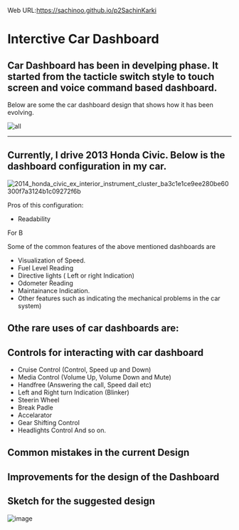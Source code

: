 Web URL:https://sachinoo.github.io/p2SachinKarki

# Interctive Car Dashboard 
 Car Dashboard has been in develping phase. It started from the tacticle switch style to touch screen and voice command based dashboard.
-------------------------------------------------------------------------------------------------------------------------
Below are some the car dashboard design that shows how it has been evolving.

![all ](https://user-images.githubusercontent.com/24665608/112539838-79472200-8d7f-11eb-872d-dcfbb668d953.png)

--------------------------------------------------------------------------------------------------------------------------------

## Currently, I drive 2013 Honda Civic. Below is the dashboard configuration in my car. 

![2014_honda_civic_ex_interior_instrument_cluster_ba3c1e1ce9ee280be60300f7a3124b1c09272f6b](https://user-images.githubusercontent.com/24665608/112540786-98927f00-8d80-11eb-8e77-c6c061ef8505.jpg)

Pros of this configuration:
 - Readability



For B

Some of the common features of the above mentioned dashboards are 
 - Visualization of Speed.
 - Fuel Level Reading
 - Directive lights ( Left or right Indication)
 - Odometer Reading 
 - Maintainance Indication.
 - Other features such as indicating the mechanical problems in the car system)

Othe rare uses of car dashboards are:
 - 


## Controls for interacting with car dashboard
- Cruise Control (Control, Speed up and Down)
- Media Control (Volume Up, Volume Down and  Mute)
- Handfree (Answering the call, Speed dail etc)
- Left and Right turn Indication (Blinker)
- Steerin Wheel
- Break Padle 
- Accelarator
- Gear Shifting Control
- Headlights Control 
 And so on.
 
 ## Common mistakes in the current Design
 
 ## Improvements for the design of the Dashboard
 
 ## Sketch for the suggested design
 
 ![image](https://user-images.githubusercontent.com/24665608/114969658-73a0a180-9e3e-11eb-8bc2-06d8b9f02ee0.png)

 
 
